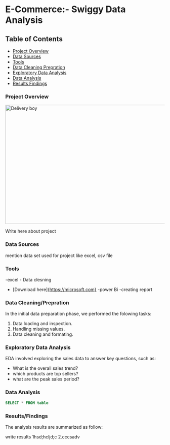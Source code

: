 # E-Commerce:- Swiggy Data Analysis

## Table of Contents
- [Project Overview](#project-overview)
- [Data Sources](#data-sources)
- [Tools](#tools)
- [Data Cleaning Prepration](#Data-Cleaning-Prepration)
- [Exploratory Data Analysis](#Exploratory-Data-Analysis)
- [Data Analysis](#Data-Analysis)
- [Results Findings](#Results-Findings)


### Project Overview

<img width="666" height="375" alt="Delivery boy" src="https://github.com/user-attachments/assets/8d83c773-62bd-4630-80c9-c61c74654bfa" />

Write here about project



### Data Sources

mention data set used for project like excel, csv file 

### Tools 
-excel - Data clesning 
 - [Download here]{https://microsoft.com}
-power Bi -creating report

### Data Cleaning/Prepration

In the initial data preparation phase, we performed the folowing tasks:
1. Data loading and inspection.
2. Handling missing values.
3. Data cleaning and formating.

### Exploratory Data Analysis 

EDA involved exploring the sales data to answer key questions, such as:

- What is the overall sales trend?
- which products are top sellers?
- what are the peak sales period?

### Data Analysis

``` sql 
SELECT * FROM table
```

###  Results/Findings
The analysis results are summarized as follow:

write results
1hsd;hcljd;c
2.cccsadv

